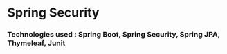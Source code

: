 # Spring Security

### Technologies used : Spring Boot, Spring Security, Spring JPA, Thymeleaf, Junit